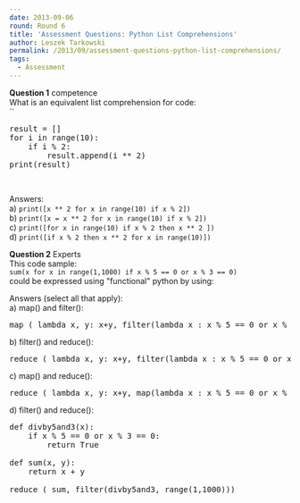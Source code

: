 ```yaml
---
date: 2013-09-06
round: Round 6
title: 'Assessment Questions: Python List Comprehensions'
author: Leszek Tarkowski
permalink: /2013/09/assessment-questions-python-list-comprehensions/
tags:
  - Assessment
---
```

**Question 1** competence  
What is an equivalent list comprehension for code:  
``

<pre>result = []
for i in range(10):
    if i % 2:
        result.append(i ** 2)
print(result)</pre>

&nbsp;

Answers:  
a) `print([x ** 2 for x in range(10) if x % 2])`  
b) `print([x = x ** 2 for x in range(10) if x % 2])`  
c) `print([for x in range(10) if x % 2 then x ** 2 ])`  
d) `print([if x % 2 then x ** 2 for x in range(10)])`

**Question 2** Experts  
This code sample:  
`sum(x for x in range(1,1000) if x % 5 == 0 or x % 3 == 0)`  
could be expressed using "functional" python by using:

Answers (select all that apply):  
a) map() and filter():

<pre>map ( lambda x, y: x+y, filter(lambda x : x % 5 == 0 or x % 3 == 0, range(1,1000)) )
</pre>

b) filter() and reduce():

<pre>reduce ( lambda x, y: x+y, filter(lambda x : x % 5 == 0 or x % 3 == 0, range(1,1000)) )
</pre>

c) map() and reduce():

<pre>reduce ( lambda x, y: x+y, map(lambda x : x % 5 == 0 or x % 3 == 0, range(1,1000)) )
</pre>

d) filter() and reduce():

<pre>def divby5and3(x):
    if x % 5 == 0 or x % 3 == 0:
        return True

def sum(x, y):
    return x + y

reduce ( sum, filter(divby5and3, range(1,1000)))</pre>
